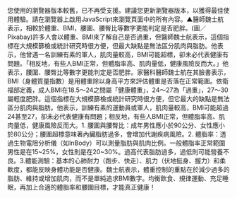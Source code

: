 您使用的瀏覽器版本較舊，已不再受支援。建議您更新瀏覽器版本，以獲得最佳使用體驗。請在瀏覽器上啟用JavaScript來瀏覽頁面中的所有內容。▲醫師魏士航表示，相較於體重、BMI，腰圍、腰臀比等數字更能判定是否肥胖。(圖／Pixabay)許多人會以體重、BMI來了解自己是否過重，但醫師魏士航表示，這個指標在大規模篩檢或統計研究時很方便，但最大缺點是無法區分肌肉與脂肪。他表示，他曾遇一名訓練有素的軍人，肌肉量較高，BMI可能超標，卻未必代表健康有問題。「相反地，有些人BMI正常，但體脂率高、肌肉量低，健康風險反而大。」他表示，腰圍、腰臀比等數字更能判定是否肥胖。家醫科醫師魏士航在其臉書表示，BMI（身體質量指數）是用體重除以身高平方來評估體重是否落在正常範圍。依衛福部定義，成人BMI在18.5～24之間屬「健康體重」，24～27為「過重」，27～30屬輕度肥胖。這個指標在大規模篩檢或統計研究時很方便，但它最大的缺點是無法區分肌肉與脂肪。他表示，訓練有素的運動員或軍人，肌肉量較高，BMI可能超過24甚至27，卻未必代表健康有問題；相反地，有些人BMI正常，但體脂率高、肌肉量低，健康風險反而大。1. 腰圍與腰臀比：成年男性應小於90公分、女性應小於80公分；腰圍超標意味著內臟脂肪過多，會增加代謝疾病風險。2. 體脂率：透過生物電阻分析儀（如InBody）可以測量脂肪與肌肉比例。一般體脂率正常範圍男性是在15~25%，女性則是在20~30%。過高代表脂肪過多，過低則可能營養不良。3.體能測驗：基本的心肺耐力（跑步、快走）、肌力（伏地挺身、握力）和柔軟度，都能反映身體功能是否健康。魏士航表示，體重控制的重點在於減少過多的脂肪、維持或增加肌肉，而不是單純追求BMI數字。均衡飲食、規律運動、充足睡眠，再加上合適的體脂率和腰圍目標，才能真正健康！